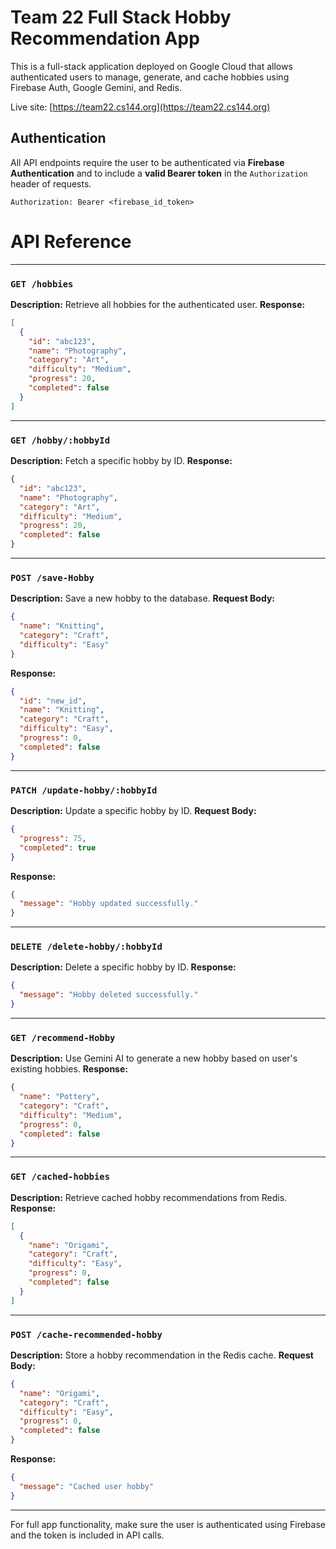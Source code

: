 # Team 22 Full Stack Hobby Recommendation App

This is a full-stack application deployed on Google Cloud that allows authenticated users to manage, generate, and cache hobbies using Firebase Auth, Google Gemini, and Redis.

Live site: [https://team22.cs144.org](https://team22.cs144.org)

## Authentication

All API endpoints require the user to be authenticated via **Firebase Authentication** and to include a **valid Bearer token** in the `Authorization` header of requests.

```http
Authorization: Bearer <firebase_id_token>
```
# API Reference
---

### `GET /hobbies`
**Description:** Retrieve all hobbies for the authenticated user.
**Response:**
```json
[
  {
    "id": "abc123",
    "name": "Photography",
    "category": "Art",
    "difficulty": "Medium",
    "progress": 20,
    "completed": false
  }
]
```

---

### `GET /hobby/:hobbyId`
**Description:** Fetch a specific hobby by ID.
**Response:**
```json
{
  "id": "abc123",
  "name": "Photography",
  "category": "Art",
  "difficulty": "Medium",
  "progress": 20,
  "completed": false
}
```

---

### `POST /save-Hobby`
**Description:** Save a new hobby to the database.
**Request Body:**
```json
{
  "name": "Knitting",
  "category": "Craft",
  "difficulty": "Easy"
}
```
**Response:**
```json
{
  "id": "new_id",
  "name": "Knitting",
  "category": "Craft",
  "difficulty": "Easy",
  "progress": 0,
  "completed": false
}
```

---

### `PATCH /update-hobby/:hobbyId`
**Description:** Update a specific hobby by ID.
**Request Body:**
```json
{
  "progress": 75,
  "completed": true
}
```
**Response:**
```json
{
  "message": "Hobby updated successfully."
}
```

---

### `DELETE /delete-hobby/:hobbyId`
**Description:** Delete a specific hobby by ID.
**Response:**
```json
{
  "message": "Hobby deleted successfully."
}
```

---

### `GET /recommend-Hobby`
**Description:** Use Gemini AI to generate a new hobby based on user's existing hobbies.
**Response:**
```json
{
  "name": "Pottery",
  "category": "Craft",
  "difficulty": "Medium",
  "progress": 0,
  "completed": false
}
```

---

### `GET /cached-hobbies`
**Description:** Retrieve cached hobby recommendations from Redis.
**Response:**
```json
[
  {
    "name": "Origami",
    "category": "Craft",
    "difficulty": "Easy",
    "progress": 0,
    "completed": false
  }
]
```

---

### `POST /cache-recommended-hobby`
**Description:** Store a hobby recommendation in the Redis cache.
**Request Body:**
```json
{
  "name": "Origami",
  "category": "Craft",
  "difficulty": "Easy",
  "progress": 0,
  "completed": false
}
```
**Response:**
```json
{
  "message": "Cached user hobby"
}
```

---

For full app functionality, make sure the user is authenticated using Firebase and the token is included in API calls.
